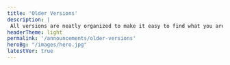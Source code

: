 ```yaml
---
title: 'Older Versions'
description: |
 All versions are neatly organized to make it easy to find what you are looking for.
headerTheme: light
permalink: '/announcements/older-versions'
heroBg: "/images/hero.jpg"
latestVer: true
---
```


